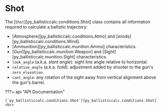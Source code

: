 # Shot

The [`Shot`][py_ballisticcalc.conditions.Shot] class contains all information required to calculate a ballistic trajectory:

- [Atmosphere][py_ballisticcalc.conditions.Atmo] and [winds][py_ballisticcalc.conditions.Wind].
- [Ammunition][py_ballisticcalc.munition.Ammo] characteristics.
- [Gun][py_ballisticcalc.munition.Weapon] and [Sight][py_ballisticcalc.munition.Sight] characteristics.
- `look_angle` (a.k.a. _slant angle_): sight line angle relative to horizontal.
- `relative_angle` (a.k.a. _hold_): adjustment added by shooter to the gun's `zero_elevation`.
- `cant_angle`: any rotation of the sight away from vertical alignment above the gun's barrel.

???+ api "API Documentation"

    [`py_ballisticcalc.conditions.Shot`][py_ballisticcalc.conditions.Shot]<br>
